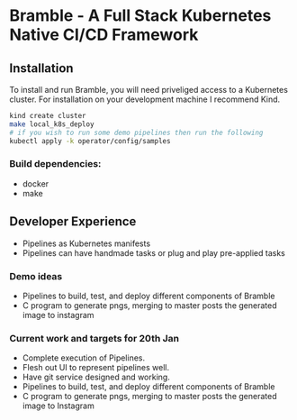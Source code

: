 # Bramble - A Full Stack Kubernetes Native CI/CD Framework

## Installation
To install and run Bramble, you will need priveliged access to a Kubernetes cluster. 
For installation on your development machine I recommend Kind.

``` sh
kind create cluster
make local_k8s_deploy
# if you wish to run some demo pipelines then run the following
kubectl apply -k operator/config/samples
``` 

### Build dependencies:
- docker
- make

## Developer Experience

- Pipelines as Kubernetes manifests
- Pipelines can have handmade tasks or plug and play pre-applied tasks

### Demo ideas

- Pipelines to build, test, and deploy different components of Bramble
- C program to generate pngs, merging to master posts the generated image to instagram

### Current work and targets for 20th Jan

- Complete execution of Pipelines.
- Flesh out UI to represent pipelines well.
- Have git service designed and working.
- Pipelines to build, test, and deploy different components of Bramble
- C program to generate pngs, merging to master posts the generated image to Instagram
